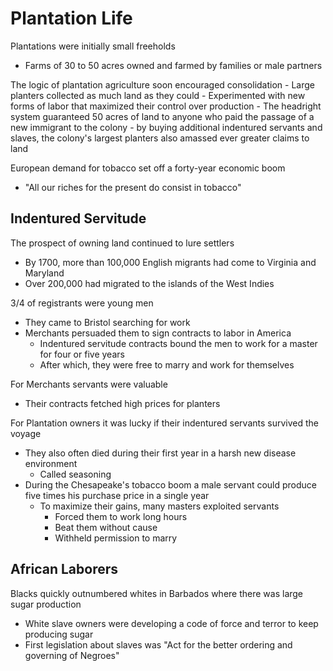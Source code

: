 # Plantation Life

Plantations were initially small freeholds
- Farms of 30 to 50 acres owned and farmed by families or male partners

The logic of plantation agriculture soon encouraged consolidation
	- Large planters collected as much land as they could
	- Experimented with new forms of labor that maximized their control over production
	- The headright system guaranteed 50 acres of land to anyone who paid the passage of a new immigrant to the colony
		- by buying additional indentured servants and slaves, the colony's largest planters also amassed ever greater claims to land

European demand for tobacco set off a forty-year economic boom
- "All our riches for the present do consist in tobacco"

## Indentured Servitude

The prospect of owning land continued to lure settlers
- By 1700, more than 100,000 English migrants had come to Virginia and Maryland
- Over 200,000 had migrated to the islands of the West Indies

3/4 of registrants were young men
- They came to Bristol searching for work
- Merchants persuaded them to sign contracts to labor in America
	- Indentured servitude contracts bound the men to work for a master for four or five years
	- After which, they were free to marry and work for themselves

For Merchants servants were valuable
- Their contracts fetched high prices for planters

For Plantation owners it was lucky if their indentured servants survived the voyage
- They also often died during their first year in a harsh new disease environment
	- Called seasoning
- During the Chesapeake's tobacco boom a male servant could produce five times his purchase price in a single year
	- To maximize their gains, many masters exploited servants
		- Forced them to work long hours
		- Beat them without cause
		- Withheld permission to marry

## African Laborers

Blacks quickly outnumbered whites in Barbados where there was large sugar production
- White slave owners were developing a code of force and terror to keep producing sugar
- First legislation about slaves  was "Act for the better ordering and governing of Negroes"


